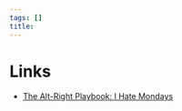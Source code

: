 ```yaml
---
tags: []
title:
---
```


# Links
- [The Alt-Right Playbook: I Hate Mondays](https://www.youtube.com/watch?v=yts2F44RqFw)
